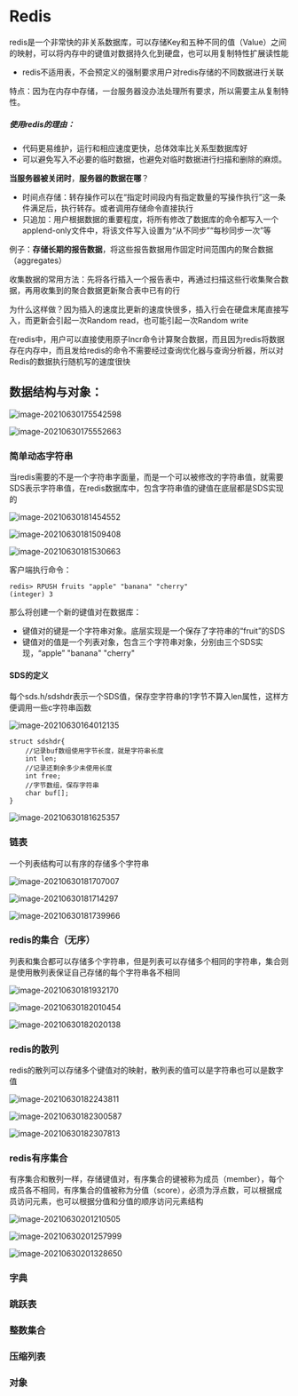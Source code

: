 # Redis

redis是一个非常快的非关系数据库，可以存储Key和五种不同的值（Value）之间的映射，可以将内存中的键值对数据持久化到硬盘，也可以用复制特性扩展读性能

* redis不适用表，不会预定义的强制要求用户对redis存储的不同数据进行关联

特点：因为在内存中存储，一台服务器没办法处理所有要求，所以需要主从复制特性。

##### 使用redis的理由：

* 代码更易维护，运行和相应速度更快，总体效率比关系型数据库好
* 可以避免写入不必要的临时数据，也避免对临时数据进行扫描和删除的麻烦。

**当服务器被关闭时**，**服务器的数据在哪**？

* 时间点存储：转存操作可以在“指定时间段内有指定数量的写操作执行”这一条件满足后，执行转存。或者调用存储命令直接执行
* 只追加：用户根据数据的重要程度，将所有修改了数据库的命令都写入一个applend-only文件中，将该文件写入设置为“从不同步”“每秒同步一次”等

例子：**存储长期的报告数据**，将这些报告数据用作固定时间范围内的聚合数据（aggregates）

收集数据的常用方法：先将各行插入一个报告表中，再通过扫描这些行收集聚合数据，再用收集到的聚合数据更新聚合表中已有的行

为什么这样做？因为插入的速度比更新的速度快很多，插入行会在硬盘末尾直接写入，而更新会引起一次Random read，也可能引起一次Random write

在redis中，用户可以直接使用原子Incr命令计算聚合数据，而且因为redis将数据存在内存中，而且发给redis的命令不需要经过查询优化器与查询分析器，所以对Redis的数据执行随机写的速度很快

## 数据结构与对象：

![image-20210630175542598](C:/Users/lenovo/AppData/Roaming/Typora/typora-user-images/image-20210630175542598.png)

![image-20210630175552663](C:/Users/lenovo/AppData/Roaming/Typora/typora-user-images/image-20210630175552663.png)

### 简单动态字符串

当redis需要的不是一个字符串字面量，而是一个可以被修改的字符串值，就需要SDS表示字符串值，在redis数据库中，包含字符串值的键值在底层都是SDS实现的

![image-20210630181454552](C:/Users/lenovo/AppData/Roaming/Typora/typora-user-images/image-20210630181454552.png)

![image-20210630181509408](C:/Users/lenovo/AppData/Roaming/Typora/typora-user-images/image-20210630181509408.png)

![image-20210630181530663](C:/Users/lenovo/AppData/Roaming/Typora/typora-user-images/image-20210630181530663.png)

客户端执行命令：

```
redis> RPUSH fruits "apple" "banana" "cherry"
(integer) 3
```

那么将创建一个新的键值对在数据库：

* 键值对的键是一个字符串对象。底层实现是一个保存了字符串的“fruit”的SDS
* 键值对的值是一个列表对象，包含三个字符串对象，分别由三个SDS实现，“apple” "banana" "cherry"

#### SDS的定义

每个sds.h/sdshdr表示一个SDS值，保存空字符串的1字节不算入len属性，这样方便调用一些c字符串函数

![image-20210630164012135](C:/Users/lenovo/AppData/Roaming/Typora/typora-user-images/image-20210630164012135.png)

```
struct sdshdr{
	//记录buf数组使用字节长度，就是字符串长度
	int len;
	//记录还剩余多少未使用长度
	int free;
	//字节数组，保存字符串
	char buf[];
}
```

![image-20210630181625357](C:/Users/lenovo/AppData/Roaming/Typora/typora-user-images/image-20210630181625357.png)

### 链表

一个列表结构可以有序的存储多个字符串

![image-20210630181707007](C:/Users/lenovo/AppData/Roaming/Typora/typora-user-images/image-20210630181707007.png)

![image-20210630181714297](C:/Users/lenovo/AppData/Roaming/Typora/typora-user-images/image-20210630181714297.png)

![image-20210630181739966](C:/Users/lenovo/AppData/Roaming/Typora/typora-user-images/image-20210630181739966.png)

### redis的集合（无序）

列表和集合都可以存储多个字符串，但是列表可以存储多个相同的字符串，集合则是使用散列表保证自己存储的每个字符串各不相同

![image-20210630181932170](C:/Users/lenovo/AppData/Roaming/Typora/typora-user-images/image-20210630181932170.png)

![image-20210630182010454](C:/Users/lenovo/AppData/Roaming/Typora/typora-user-images/image-20210630182010454.png)

![image-20210630182020138](C:/Users/lenovo/AppData/Roaming/Typora/typora-user-images/image-20210630182020138.png)

### redis的散列

redis的散列可以存储多个键值对的映射，散列表的值可以是字符串也可以是数字值

![image-20210630182243811](C:/Users/lenovo/AppData/Roaming/Typora/typora-user-images/image-20210630182243811.png)

![image-20210630182300587](C:/Users/lenovo/AppData/Roaming/Typora/typora-user-images/image-20210630182300587.png)

![image-20210630182307813](C:/Users/lenovo/AppData/Roaming/Typora/typora-user-images/image-20210630182307813.png)

### redis有序集合

有序集合和散列一样，存储键值对，有序集合的键被称为成员（member），每个成员各不相同，有序集合的值被称为分值（score），必须为浮点数，可以根据成员访问元素，也可以根据分值和分值的顺序访问元素结构

![image-20210630201210505](C:/Users/lenovo/AppData/Roaming/Typora/typora-user-images/image-20210630201210505.png)

![image-20210630201257999](C:/Users/lenovo/AppData/Roaming/Typora/typora-user-images/image-20210630201257999.png)

![image-20210630201328650](C:/Users/lenovo/AppData/Roaming/Typora/typora-user-images/image-20210630201328650.png)

### 字典

### 跳跃表



### 整数集合

### 压缩列表

### 对象



